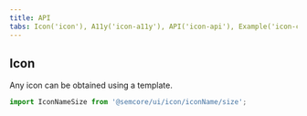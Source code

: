 ```yaml
---
title: API
tabs: Icon('icon'), A11y('icon-a11y'), API('icon-api'), Example('icon-code'), Changelog('icon-changelog')
---
```


## Icon

Any icon can be obtained using a template.

```js
import IconNameSize from '@semcore/ui/icon/iconName/size';
```

<TypesView type="IconProps" :types={...types} />

<script setup>import { data as types } from '@types.data.ts';</script>
